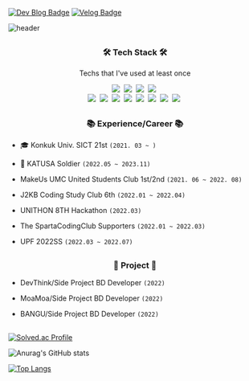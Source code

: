 [![Dev Blog Badge](http://img.shields.io/badge/Tistory-black?style=flat&logo=Blogger&logoColor=white)](https://kminu.tistory.com/)
[![Velog Badge](http://img.shields.io/badge/Velog-20C997?style=flat&logo=Vimeo&logoColor=white)](https://velog.io/@kmw10693/)

![header](https://capsule-render.vercel.app/api?type=waving&color=auto&height=220&section=header&text=Minu%20Kim&fontSize=60&animation=fadeIn&fontAlignY=38&descAlignY=51&descAlign=62)

## <h3 align="center">🛠 Tech Stack 🛠</h3>
<p align="center"> Techs that I've used at least once </p>

<p align="center">
 <img src="https://img.shields.io/badge/Spring-6DB33F?style=flat-square&logo=Spring&logoColor=white"/></a>&nbsp 
 <img src="https://img.shields.io/badge/SpringBoot-6DB33F?style=flat-square&logo=Spring Boot&logoColor=white"/></a>&nbsp 
 <img src="https://img.shields.io/badge/SpringSecurity-6DB33F?style=flat-square&logo=Spring Security&logoColor=white"/></a>&nbsp 
 <img src="https://img.shields.io/badge/Hibernate-59666C?style=flat-square&logo=Hibernate&logoColor=white"/></a>&nbsp 
 <br>
 <img src="https://img.shields.io/badge/Amazon RDS-527FFF?style=flat-square&logo=Spring Security&logoColor=white"/></a>&nbsp
 <img src="https://img.shields.io/badge/Amazon S3-569A31?style=flat-square&logo=Amazon S3&logoColor=white"/></a>&nbsp
 <img src="https://img.shields.io/badge/Mysql-E6B91E?style=flat-square&logo=MySql&logoColor=white"/></a>&nbsp 
 <img src="https://img.shields.io/badge/aws-333664?style=flat-square&logo=amazon-aws&logoColor=white"/></a>&nbsp 
 <img src="https://img.shields.io/badge/Java-007396?style=flat-square&logo=Java&logoColor=white"/></a>&nbsp 
 <img src="https://img.shields.io/badge/C++-00599C?style=flat-square&logo=C%2B%2B&logoColor=white"/></a>&nbsp 
 <img src="https://img.shields.io/badge/Docker-2496ED?style=flat-square&logo=Docker&logoColor=white"/></a>&nbsp 
 <img src="https://img.shields.io/badge/GitHub Actions-2088FF?style=flat-square&logo=GitHub Actions&logoColor=white"/></a>&nbsp 
</p>

## <h3 align="center">📚 Experience/Career 📚</h3>

- 🎓 Konkuk Univ. SICT 21st ```(2021. 03 ~ )```

- 🚀 KATUSA Soldier ```(2022.05 ~ 2023.11)```

- MakeUs UMC United Students Club 1st/2nd ```(2021. 06 ~ 2022. 08)```

- J2KB Coding Study Club 6th ```(2022.01 ~ 2022.04)```

- UNITHON 8TH Hackathon ```(2022.03)```

- The SpartaCodingClub Supporters ```(2022.01 ~ 2022.03)```

- UPF 2022SS ```(2022.03 ~ 2022.07)```

## <h3 align="center">👋 Project 👋</h3>
- DevThink/Side Project BD Developer ```(2022)```

- MoaMoa/Side Project BD Developer ```(2022)```

- BANGU/Side Project BD Developer ```(2022)```

## 
[![Solved.ac Profile](http://mazassumnida.wtf/api/v2/generate_badge?boj=kmw10693)](https://solved.ac/kmw10693/)<br/>


![Anurag's GitHub stats](https://github-readme-stats.vercel.app/api?username=kmw10693&show_icons=true&theme=default)<br/>


[![Top Langs](https://github-readme-stats.vercel.app/api/top-langs/?username=kmw10693&layout=compact)](https://github.com/anuraghazra/github-readme-stats)



